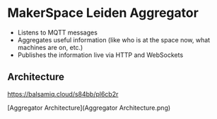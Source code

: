 # MakerSpace Leiden Aggregator

- Listens to MQTT messages
- Aggregates useful information (like who is at the space now, what machines are on, etc.)
- Publishes the information live via HTTP and WebSockets

## Architecture

https://balsamiq.cloud/s84bb/pl6cb2r

[Aggregator Architecture](Aggregator Architecture.png)
